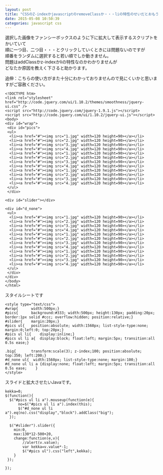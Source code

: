 ```yaml
---
layout: post
title: "CSSのZ-indexかjavascriptのremoveClassか・・・liの特性のせいだとおもうのですが・・・。"
date: 2015-05-08 10:50:39
categories: javascript css
---
```

<p>選択した画像をファンシーボックスのように下に拡大して表示するスクリプトをかいていて<br>
順に一つ目、二つ目・・・とクリックしていくときには問題ないのですが<br>
順番をランダムに選択すると若い順でしか動きません。<br>
問題はaddClassかz-indexかliの特性なのかわかりませんが<br>
どなたか原因を教えく下さると助かります。</p>

<p>追伸：こちらの使い方がまた十分にわかっておりませんので見にくいかと思いますがご容赦ください。</p>

<pre><code>&lt;!DOCTYPE htm&gt;
&lt;link rel="stylesheet" href="http://code.jquery.com/ui/1.10.2/themes/smoothness/jquery-ui.css" /&gt;
&lt;script src="http://code.jquery.com/jquery-1.9.1.js"&gt;&lt;/script&gt;
&lt;script src="http://code.jquery.com/ui/1.10.2/jquery-ui.js"&gt;&lt;/script&gt;
&lt;body&gt;
&lt;div id="wrap"&gt;
 &lt;div id="pics"&gt;
 &lt;ul&gt;
  &lt;li&gt;&lt;a href="#"&gt;&lt;img src="1.jpg" width=120 height=90&gt;&lt;/a&gt;&lt;/li&gt;
  &lt;li&gt;&lt;a href="#"&gt;&lt;img src="2.jpg" width=120 height=90&gt;&lt;/a&gt;&lt;/li&gt;
  &lt;li&gt;&lt;a href="#"&gt;&lt;img src="3.jpg" width=120 height=90&gt;&lt;/a&gt;&lt;/li&gt;
  &lt;li&gt;&lt;a href="#"&gt;&lt;img src="4.jpg" width=120 height=90&gt;&lt;/a&gt;&lt;/li&gt;
  &lt;li&gt;&lt;a href="#"&gt;&lt;img src="1.jpg" width=120 height=90&gt;&lt;/a&gt;&lt;/li&gt;
  &lt;li&gt;&lt;a href="#"&gt;&lt;img src="2.jpg" width=120 height=90&gt;&lt;/a&gt;&lt;/li&gt;
  &lt;li&gt;&lt;a href="#"&gt;&lt;img src="3.jpg" width=120 height=90&gt;&lt;/a&gt;&lt;/li&gt;
  &lt;li&gt;&lt;a href="#"&gt;&lt;img src="4.jpg" width=120 height=90&gt;&lt;/a&gt;&lt;/li&gt;
  &lt;li&gt;&lt;a href="#"&gt;&lt;img src="1.jpg" width=120 height=90&gt;&lt;/a&gt;&lt;/li&gt;
  &lt;li&gt;&lt;a href="#"&gt;&lt;img src="2.jpg" width=120 height=90&gt;&lt;/a&gt;&lt;/li&gt;
  &lt;li&gt;&lt;a href="#"&gt;&lt;img src="3.jpg" width=120 height=90&gt;&lt;/a&gt;&lt;/li&gt;
  &lt;li&gt;&lt;a href="#"&gt;&lt;img src="4.jpg" width=120 height=90&gt;&lt;/a&gt;&lt;/li&gt;
 &lt;/ul&gt;
 &lt;/div&gt;

&lt;div id="slider"&gt;&lt;/div&gt;

&lt;div id="d_none"&gt;
 &lt;ul&gt;
  &lt;li&gt;&lt;a href="#"&gt;&lt;img src="1.jpg" width=120 height=90&gt;&lt;/a&gt;&lt;/li&gt;
  &lt;li&gt;&lt;a href="#"&gt;&lt;img src="2.jpg" width=120 height=90&gt;&lt;/a&gt;&lt;/li&gt;
  &lt;li&gt;&lt;a href="#"&gt;&lt;img src="3.jpg" width=120 height=90&gt;&lt;/a&gt;&lt;/li&gt;
  &lt;li&gt;&lt;a href="#"&gt;&lt;img src="4.jpg" width=120 height=90&gt;&lt;/a&gt;&lt;/li&gt;
  &lt;li&gt;&lt;a href="#"&gt;&lt;img src="1.jpg" width=120 height=90&gt;&lt;/a&gt;&lt;/li&gt;
  &lt;li&gt;&lt;a href="#"&gt;&lt;img src="2.jpg" width=120 height=90&gt;&lt;/a&gt;&lt;/li&gt;
  &lt;li&gt;&lt;a href="#"&gt;&lt;img src="3.jpg" width=120 height=90&gt;&lt;/a&gt;&lt;/li&gt;
  &lt;li&gt;&lt;a href="#"&gt;&lt;img src="4.jpg" width=120 height=90&gt;&lt;/a&gt;&lt;/li&gt;
  &lt;li&gt;&lt;a href="#"&gt;&lt;img src="1.jpg" width=120 height=90&gt;&lt;/a&gt;&lt;/li&gt;
  &lt;li&gt;&lt;a href="#"&gt;&lt;img src="2.jpg" width=120 height=90&gt;&lt;/a&gt;&lt;/li&gt;
  &lt;li&gt;&lt;a href="#"&gt;&lt;img src="3.jpg" width=120 height=90&gt;&lt;/a&gt;&lt;/li&gt;
  &lt;li&gt;&lt;a href="#"&gt;&lt;img src="4.jpg" width=120 height=90&gt;&lt;/a&gt;&lt;/li&gt;
 &lt;/ul&gt;
 &lt;/div&gt;
&lt;/div&gt;
&lt;/body&gt;
&lt;/html&gt;
</code></pre>

<p>スタイルシートです</p>

<pre><code>&lt;style type="text/css"&gt;
#wrap{      width:500px;}
#pics{      background:#333; width:500px; height:130px; padding:20px; border:1px solid #ccc; overflow:hidden; position:relative;}
#slider{    margin:20px;}
#pics ul{   position:absolute; width:1560px; list-style-type:none; margin:0;left:0; top:20px;}
#pics ul li{    display:inline;}
#pics ul li a{  display:block; float:left; margin:5px; transition:all 0.5s ease;}

.big{       transform:scale(3); z-index;100; position:absolute; top:350; left:200;}
#d_none ul{  width:1560px; list-style-type:none; margin:100;}
#d_none ul li a {display:none; float:left; margin:5px; transition:all 0.5s ease;    }   
&lt;/style&gt;
</code></pre>

<p>スライドと拡大させたいJavaです。</p>

<pre><code>kekka=0;
$(function(){
  $("#pics ul li a").mouseup(function(e){
      no=$("#pics ul li a").index(this);        
      $("#d_none ul li a").eq(no).css("display","block").addClass("big");
  });

  $("#slider").slider({
    min:0,
    max:130*12-500+20,      
    change:function(e,v){
        //alert(v.value);
        var kekka=v.value*-1;
        $("#pics ul").css("left",kekka);
    }
 });

});
</code></pre>
